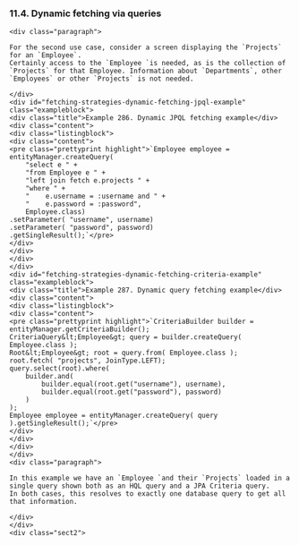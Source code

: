 ### 11.4. Dynamic fetching via queries

    <div class="paragraph">

    For the second use case, consider a screen displaying the `Projects` for an `Employee`.
    Certainly access to the `Employee `is needed, as is the collection of `Projects` for that Employee. Information about `Departments`, other `Employees` or other `Projects` is not needed.

    </div>
    <div id="fetching-strategies-dynamic-fetching-jpql-example" class="exampleblock">
    <div class="title">Example 286. Dynamic JPQL fetching example</div>
    <div class="content">
    <div class="listingblock">
    <div class="content">
    <pre class="prettyprint highlight">`Employee employee = entityManager.createQuery(
        "select e " +
        "from Employee e " +
        "left join fetch e.projects " +
        "where " +
        "    e.username = :username and " +
        "    e.password = :password",
        Employee.class)
    .setParameter( "username", username)
    .setParameter( "password", password)
    .getSingleResult();`</pre>
    </div>
    </div>
    </div>
    </div>
    <div id="fetching-strategies-dynamic-fetching-criteria-example" class="exampleblock">
    <div class="title">Example 287. Dynamic query fetching example</div>
    <div class="content">
    <div class="listingblock">
    <div class="content">
    <pre class="prettyprint highlight">`CriteriaBuilder builder = entityManager.getCriteriaBuilder();
    CriteriaQuery&lt;Employee&gt; query = builder.createQuery( Employee.class );
    Root&lt;Employee&gt; root = query.from( Employee.class );
    root.fetch( "projects", JoinType.LEFT);
    query.select(root).where(
        builder.and(
            builder.equal(root.get("username"), username),
            builder.equal(root.get("password"), password)
        )
    );
    Employee employee = entityManager.createQuery( query ).getSingleResult();`</pre>
    </div>
    </div>
    </div>
    </div>
    <div class="paragraph">

    In this example we have an `Employee `and their `Projects` loaded in a single query shown both as an HQL query and a JPA Criteria query.
    In both cases, this resolves to exactly one database query to get all that information.

    </div>
    </div>
    <div class="sect2">